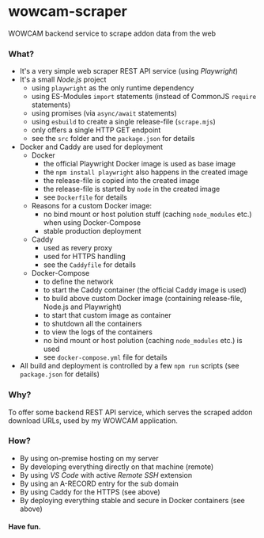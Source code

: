 # wowcam-scraper
WOWCAM backend service to scrape addon data from the web

### What?

- It's a very simple web scraper REST API service (using _Playwright_)
- It's a small _Node.js_ project
  - using `playwright` as the only runtime dependency
  - using ES-Modules `import` statements (instead of CommonJS `require` statements)
  - using promises (via `async/await` statements)
  - using `esbuild` to create a single release-file (`scrape.mjs`)
  - only offers a single HTTP GET endpoint
  - see the `src` folder and the `package.json` for details
- Docker and Caddy are used for deployment
  - Docker
    - the official Playwright Docker image is used as base image
    - the `npm install playwright` also happens in the created image
    - the release-file is copied into the created image
    - the release-file is started by `node` in the created image
    - see `Dockerfile` for details
  - Reasons for a custom Docker image:
    - no bind mount or host polution stuff (caching `node_modules` etc.) when using Docker-Compose
    - stable production deployment
  - Caddy
    - used as revery proxy
    - used for HTTPS handling
    - see the `Caddyfile` for details
  - Docker-Compose
    - to define the network
    - to start the Caddy container (the official Caddy image is used)
    - to build above custom Docker image (containing release-file, Node.js and Playwright)
    - to start that custom image as container
    - to shutdown all the containers
    - to view the logs of the containers
    - no bind mount or host polution (caching `node_modules` etc.) is used
    - see `docker-compose.yml` file for details
 - All build and deployment is controlled by a few `npm run` scripts (see `package.json` for details)

### Why?

To offer some backend REST API service, which serves the scraped addon download URLs, used by my WOWCAM application.

### How?

- By using on-premise hosting on my server
- By developing everything directly on that machine (remote)
- By using _VS Code_ with active _Remote SSH_ extension
- By using an A-RECORD entry for the sub domain
- By using Caddy for the HTTPS (see above)
- By deploying everything stable and secure in Docker containers (see above)

#### Have fun.
